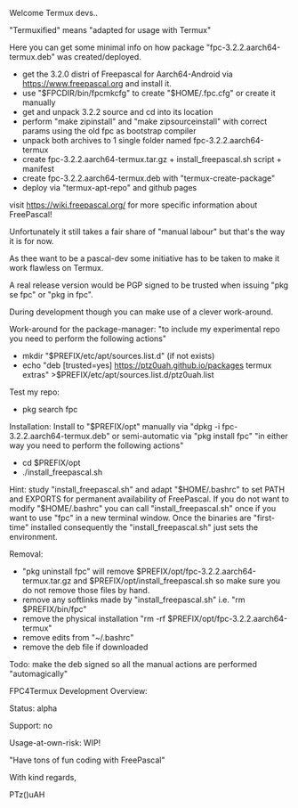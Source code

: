 Welcome Termux devs..

"Termuxified" means "adapted for usage with Termux"

Here you can get some minimal info on how package "fpc-3.2.2.aarch64-termux.deb" was created/deployed.
- get the 3.2.0 distri of Freepascal for Aarch64-Android via https://www.freepascal.org and install it.
- use "$FPCDIR/bin/fpcmkcfg" to create "$HOME/.fpc.cfg" or create it manually
- get and unpack 3.2.2 source and cd into its location
- perform "make zipinstall" and "make zipsourceinstall" with correct params using the old fpc as bootstrap compiler
- unpack both archives to 1 single folder named fpc-3.2.2.aarch64-termux
- create fpc-3.2.2.aarch64-termux.tar.gz + install_freepascal.sh script + manifest
- create fpc-3.2.2.aarch64-termux.deb with "termux-create-package"
- deploy via "termux-apt-repo" and github pages

visit https://wiki.freepascal.org/ for more specific information about FreePascal!

Unfortunately it still takes a fair share of "manual labour" but that's the way it is for now. 

As thee want to be a pascal-dev some initiative has to be taken to make it work flawless on Termux.

A real release version would be PGP signed to be trusted when issuing "pkg se fpc" or "pkg in fpc". 

During development though you can make use of a clever work-around.

Work-around for the package-manager:
"to include my experimental repo you need to perform the following actions"
- mkdir "$PREFIX/etc/apt/sources.list.d" (if not exists)
- echo  "deb [trusted=yes] https://ptz0uah.github.io/packages termux extras" >$PREFIX/etc/apt/sources.list.d/ptz0uah.list

Test my repo:
- pkg search fpc

Installation:
Install to "$PREFIX/opt" manually via "dpkg -i fpc-3.2.2.aarch64-termux.deb" or semi-automatic via "pkg install fpc"
"in either way you need to perform the following actions"
- cd $PREFIX/opt
- ./install_freepascal.sh
  
Hint: study "install_freepascal.sh" and adapt "$HOME/.bashrc" to set PATH and EXPORTS for permanent availability of FreePascal.
If you do not want to modify "$HOME/.bashrc" you can call "install_freepascal.sh" once if you want to use "fpc" in a new terminal window.
Once the binaries are "first-time" installed consequently the "install_freepascal.sh" just sets the environment.

Removal:
- "pkg uninstall fpc" will remove $PREFIX/opt/fpc-3.2.2.aarch64-termux.tar.gz and $PREFIX/opt/install_freepascal.sh so make sure you do not remove those files by hand.
- remove any softlinks made by "install_freepascal.sh" i.e. "rm $PREFIX/bin/fpc"
- remove the physical installation "rm -rf $PREFIX/opt/fpc-3.2.2.aarch64-termux"
- remove edits from "~/.bashrc"
- remove the deb file if downloaded
 
Todo: make the deb signed so all the manual actions are performed "automagically"

FPC4Termux Development Overview:

Status: alpha

Support: no

Usage-at-own-risk: WIP! 

"Have tons of fun coding with FreePascal"

With kind regards,

PTz()uAH
